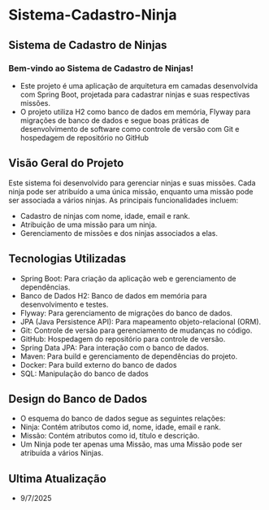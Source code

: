 # Sistema-Cadastro-Ninja
## Sistema de Cadastro de Ninjas
### Bem-vindo ao Sistema de Cadastro de Ninjas!
- Este projeto é uma aplicação de arquitetura em camadas desenvolvida com Spring Boot, projetada para cadastrar ninjas e suas respectivas missões.
- O projeto utiliza H2 como banco de dados em memória, Flyway para migrações de banco de dados e segue boas práticas de desenvolvimento de software como controle de versão com Git e hospedagem de repositório no GitHub
## Visão Geral do Projeto
Este sistema foi desenvolvido para gerenciar ninjas e suas missões. 
Cada ninja pode ser atribuído a uma única missão, enquanto uma missão pode ser associada a vários ninjas. 
As principais funcionalidades incluem:
- Cadastro de ninjas com nome, idade, email e rank.
- Atribuição de uma missão para um ninja.
- Gerenciamento de missões e dos ninjas associados a elas.

## Tecnologias Utilizadas
- Spring Boot: Para criação da aplicação web e gerenciamento de dependências.
- Banco de Dados H2: Banco de dados em memória para desenvolvimento e testes.
- Flyway: Para gerenciamento de migrações do banco de dados.
- JPA (Java Persistence API): Para mapeamento objeto-relacional (ORM).
- Git: Controle de versão para gerenciamento de mudanças no código.
- GitHub: Hospedagem do repositório para controle de versão.
- Spring Data JPA: Para interação com o banco de dados.
- Maven: Para build e gerenciamento de dependências do projeto.
- Docker: Para build externo do banco de dados
- SQL: Manipulação do banco de dados

## Design do Banco de Dados
- O esquema do banco de dados segue as seguintes relações:
- Ninja: Contém atributos como id, nome, idade, email e rank.
- Missão: Contém atributos como id, título e descrição.
- Um Ninja pode ter apenas uma Missão, mas uma Missão pode ser atribuída a vários Ninjas.

## Ultima Atualização
- 9/7/2025

